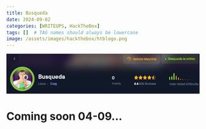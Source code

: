 ```yaml
---
title: Busqueda
date: 2024-09-02
categories: [WRITEUPS, HackTheBox]
tags: []  # TAG names should always be lowercase
image: /assets/images/hackthebox/htblogo.png
---
```


![picture](/assets/images/hackthebox/bus1.png)


# Coming soon 04-09...